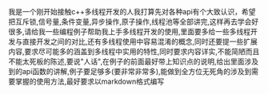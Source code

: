 我是一个刚开始接触c++多线程开发的人我打算先对各种api有个大致认识，希望把互斥锁,信号量,条件变量,异步操作,原子操作,线程池等全部讲完,这样再去学会好很多,请给我一些编程例子帮助我上手多线程开发的使用,里面要多给一些多线程开发与直接开发之间的对比,还有多线程使用中容易混淆的概念,同时还要提一些扩展内容,要求尽可能多的涵盖到多线程中实用的特性,同时要求内容详实,不能简陋而且不能太死板的陈述,要说"人话",在例子的前面最好带上知识点的说明,给出里面涉及到的api函数的讲解,例子要足够多(要非常非常多),能做到全方位无死角的涉及到需要掌握的使用方法,最好要求以markdown格式编写